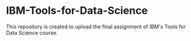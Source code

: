 # IBM-Tools-for-Data-Science
This repository is created to upload the final assignment of IBM's Tools for Data Science course.
